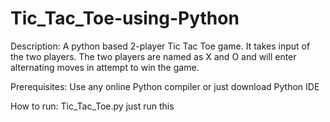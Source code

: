 # Tic_Tac_Toe-using-Python
Description: 
A python based 2-player Tic Tac Toe game. It takes input of the two players. The two players are named as X and O and will enter alternating moves in attempt to win the game.

Prerequisites:
Use any online Python compiler or just download Python IDE

How to run:
Tic_Tac_Toe.py 
just run this 
